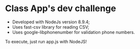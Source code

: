 # Class App's dev challenge

* Developed with NodeJs version 8.9.4;
* Uses fast-csv library for reading CSV;
* Uses google-libphonenumber for validation phone numbers.

To execute, just run app.js with NodeJS!
